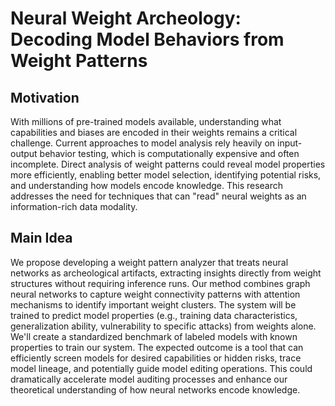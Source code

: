 # Neural Weight Archeology: Decoding Model Behaviors from Weight Patterns

## Motivation
With millions of pre-trained models available, understanding what capabilities and biases are encoded in their weights remains a critical challenge. Current approaches to model analysis rely heavily on input-output behavior testing, which is computationally expensive and often incomplete. Direct analysis of weight patterns could reveal model properties more efficiently, enabling better model selection, identifying potential risks, and understanding how models encode knowledge. This research addresses the need for techniques that can "read" neural weights as an information-rich data modality.

## Main Idea
We propose developing a weight pattern analyzer that treats neural networks as archeological artifacts, extracting insights directly from weight structures without requiring inference runs. Our method combines graph neural networks to capture weight connectivity patterns with attention mechanisms to identify important weight clusters. The system will be trained to predict model properties (e.g., training data characteristics, generalization ability, vulnerability to specific attacks) from weights alone. We'll create a standardized benchmark of labeled models with known properties to train our system. The expected outcome is a tool that can efficiently screen models for desired capabilities or hidden risks, trace model lineage, and potentially guide model editing operations. This could dramatically accelerate model auditing processes and enhance our theoretical understanding of how neural networks encode knowledge.